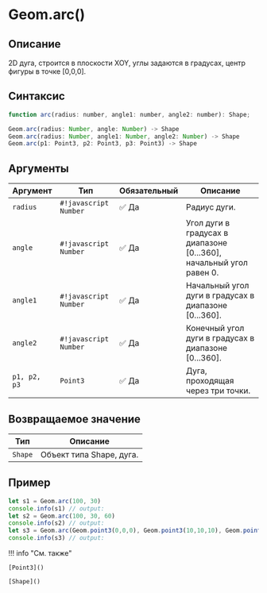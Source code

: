 # Geom.arc()

## Описание
2D дуга, строится в плоскости XOY, углы задаются в градусах, центр фигуры в точке [0,0,0].

## Синтаксис
```javascript
function arc(radius: number, angle1: number, angle2: number): Shape;

Geom.arc(radius: Number, angle: Number) -> Shape
Geom.arc(radius: Number, angle1: Number, angle2: Number) -> Shape
Geom.arc(p1: Point3, p2: Point3, p3: Point3) -> Shape
```

## Аргументы

| Аргумент   | Тип                  | Обязательный | Описание                                                |
|------------|----------------------|--------------|---------------------------------------------------------|
| `radius`   | `#!javascript Number`               | :white_check_mark: Да          | Радиус дуги.                                            |
| `angle`    | `#!javascript Number`               | :white_check_mark: Да          | Угол дуги в градусах в диапазоне [0...360], начальный угол равен 0. |
| `angle1`   | `#!javascript Number`              | :white_check_mark: Да          | Начальный угол дуги в градусах в диапазоне [0...360].   |
| `angle2`   | `#!javascript Number`               | :white_check_mark: Да          | Конечный угол дуги в градусах в диапазоне [0...360].    |
| `p1, p2, p3` | `Point3`              | :white_check_mark: Да          | Дуга, проходящая через три точки.                      |

## Возвращаемое значение

| Тип   | Описание                          |
|-------|-----------------------------------|
| `Shape` | Объект типа Shape, дуга.          |

## Пример
```javascript linenums="1"
let s1 = Geom.arc(100, 30)
console.info(s1) // output:
let s2 = Geom.arc(100, 30, 60)
console.info(s2) // output:
let s3 = Geom.arc(Geom.point3(0,0,0), Geom.point3(10,10,10), Geom.point3(20,20,20))
console.info(s3) // output:
```

!!! info "См. также"

    [Point3]()

    [Shape]()



